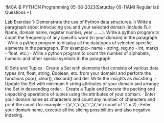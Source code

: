 1MCA-B PYTHON Programming
05-08-2023(Saturday 09-11AM)
 Regular lab Questions – I
 
Lab Exercise 1: Demonstrate the use of Python data structures.
i)                Write a paragraph about introducing you and your selected domain (include Full Name, domain name, register number, year …….).
Write a python program to count the frequency of any specific word (in your domain) in the paragraph.
·   	Write a python program to display all the datatypes of selected specific elements in the paragraph. (For example:– name - string, reg.no - int, marks - float, etc.)
·   	Write a python program to count the number of alphabets, numeric and other special symbols in the paragraph.
 
ii)             Sets and Tuples
·   	Create a Set with elements that consists of various data types (int, float, string, Boolean, etc. from your domain) and perform the functions pop(), clear(), discard() and del. Write the insights as docstring.
·   	Update the Set with minimum 5 string attributes of your domain and arrange the Set in descending order.
·   	Create a Tuple and Execute the packing and unpacking operations of tuples using the attributes of your domain.
·   	Enter your domain name as characters and count any number of characters and print the count (for example – (‘p’,’r’,’o’,’g’,’r’,’a’,’m’) count of ‘r’ = 2)
·   	Enter your domain name, execute all the slicing possibilities and also negative indexing.
 
 
 

